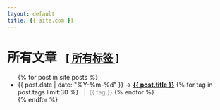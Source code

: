 ```yaml
---
layout: default
title: {{ site.com }}
---
```


# 所有文章 &nbsp;&nbsp;<small>[[ 所有标签 ]](/tags.html)</small>

<ul class="posts">
  {% for post in site.posts %}
    <li class="post-list"><span>{{ post.date | date: "%Y-%m-%d" }}</span> &rarr;
    <a href="{{ post.url }}"><strong>{{ post.title }}</strong></a>
    {% for tag in post.tags limit:30 %}
      <span style="color:#999">&nbsp;&nbsp;|&nbsp;&nbsp;{{ tag }}</span>
    {% endfor %}
    </li>
  {% endfor %}
</ul>

